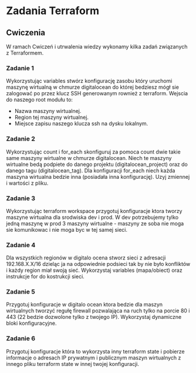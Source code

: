 # Zadania Terraform

## Cwiczenia
W ramach Cwiczeń i utrwalenia wiedzy wykonamy kilka zadań związanych z Terraformem.

### Zadanie 1
Wykorzystując variables stwórz konfigurację zasobu który uruchomi maszynę wirtualną w chmurze digitalocean do której bedziesz mógł sie zalogować po przez klucz SSH generowanym rownież z terraform. Wejscia do naszego root modułu to:
- Nazwa maszyny wirtualnej.
- Region tej maszyny wirtualnej.
- Miejsce zapisu naszego klucza ssh na dysku lokalnym. 

### Zadanie 2
Wykorzystując count i for_each skonfiguruj za pomoca count dwie takie same maszyny wirtualne w chmurze digitalocean. Niech te maszyny wirtualne bedą podpiete do danego projektu (digitalocean_project) oraz do danego tagu (digitalocean_tag). Dla konfiguracji for_each niech każda maszyna wirtualna bedzie inna (posiadała inna konfigurację). Uzyj zmiennej i wartości z pliku.

### Zadanie 3
Wykorzystując terraform workspace przygotuj konfiguracje ktora tworzy maszyne wirtualna dla srodwiska dev i prod. W dev potrzebujemy tylko jedną maszynę w prod 3 maszyny wirtualne - maszyny ze soba nie moga sie komunikowac i nie moga byc w tej samej sieci.

### Zadanie 4
Dla wszystkich regionów w digitalo ocena stworz sieci z adresacji 192.168.X.X/16 dzieląc ja na odpowiednie podsieci tak by nie było konfliktów i każdy region miał swoją sieć. Wykorzystaj variables (mapa/obiect) oraz instrukcje for do kostrukcji sieci.

### Zadanie 5
Przygotuj konfiguracje w digitalo ocean ktora bedzie dla maszyn wirtualnych tworzyć regułę firewall pozwalająca na ruch tylko na porcie 80 i 443 (22 bedzie dozwolone tylko z twojego IP). Wykorzystaj dynamiczne bloki konfiguracyjne.

### Zadanie 6
Przygotuj konfiguracje która to wykorzysta inny terraform state i pobierze informacje o adresach IP prywatnym i publicznym maszyn wirtualnych z innego pliku terraform state w innej twojej konfiguracji.
